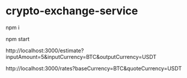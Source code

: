 # crypto-exchange-service
npm i

npm start

http://localhost:3000/estimate?inputAmount=5&inputCurrency=BTC&outputCurrency=USDT

http://localhost:3000/rates?baseCurrency=BTC&quoteCurrency=USDT
